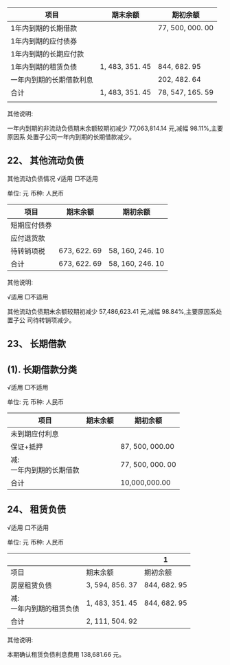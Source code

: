 | 项目           | 期末余额            | 期初余额             |
|--------------|-----------------|------------------|
| 1年内到期的长期借款   |                 | 77, 500, 000. 00 |
| 1年内到期的应付债券   |                 |                  |
| 1年内到期的长期应付款  |                 |                  |
| 1年内到期的租赁负债   | 1, 483, 351. 45 | 844, 682. 95     |
| 一年内到期的长期借款利息 |                 | 202, 482. 64     |
| 合计           | 1, 483, 351. 45 | 78, 547, 165. 59 |
|              |                 |                  |

其他说明:

一年内到期的非流动负债期末余额较期初减少 77,063,814.14 元,减幅 98.11%,主要原因系 处置子公司一年内到期的长期借款减少。

## 22、 其他流动负债

其他流动负债情况 √适用 □不适用

单位: 元 币种: 人民币

| 项目     | 期末余额         | 期初余额             |
|--------|--------------|------------------|
| 短期应付债券 |              |                  |
| 应付退货款  |              |                  |
| 待转销项税  | 673, 622. 69 | 58, 160, 246. 10 |
| 合计     | 673, 622. 69 | 58, 160, 246. 10 |

其他说明:

√适用 □不适用

其他流动负债期末余额较期初减少 57,486,623.41 元,减幅 98.84%,主要原因系处置子公 司待转销项减少。

## 23、 长期借款

## (1). 长期借款分类

√适用 □不适用

单位: 元 币种: 人民币

| 项目               | 期末余额 | 期初余额             |
|------------------|------|------------------|
| 未到期应付利息          |      |                  |
| 保证+抵押            |      | 87, 500, 000.00  |
| 减:<br>一年内到期的长期借款 |      | 77, 500, 000. 00 |
| 合计               |      | 10,000,000.00    |

## 24、 租赁负债

√适用 口不适用

单位: 元 币种: 人民币

|                  |                 | $\mathbf{1}$ |
|------------------|-----------------|--------------|
| 项目               | 期末余额            | 期初余额         |
| 房屋租赁负债           | 3, 594, 856. 37 | 844, 682. 95 |
| 减:<br>一年内到期的租赁负债 | 1, 483, 351. 45 | 844, 682. 95 |
| 合计               | 2, 111, 504. 92 |              |

其他说明:

本期确认租赁负债利息费用 138,681.66 元。